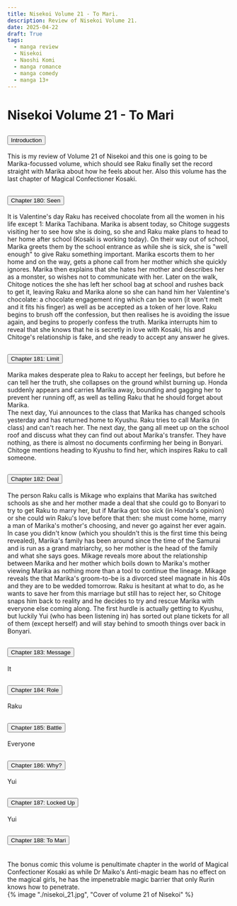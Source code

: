 ```yaml
---
title: Nisekoi Volume 21 - To Mari.
description: Review of Nisekoi Volume 21.
date: 2025-04-22
draft: True
tags:
  - manga review
  - Nisekoi
  - Naoshi Komi
  - manga romance
  - manga comedy
  - manga 13+
---
```


<div class="container fluid">
  <h1 class="col align-self-center">Nisekoi Volume 21 - To Mari</h1>
  <div class="row justify-content-center">
    <div class="col-8">  
        <div class="accordion" id="accordionObject">
            <div class="accordion-item">
            <h2 class="accordion-header" id="headingOne">
                <button class="accordion-button" 
                    type="button" 
                    data-bs-toggle="collapse" 
                    data-bs-target="#collapseOne" 
                    aria-expanded="true" 
                    aria-controls="collapseOne">
                    Introduction
                </button>
            </h2>
                <div id="collapseOne" 
                    class="accordion-collapse collapse show" 
                    aria-labelledby="headingOne"
                    data-bs-parent="#accordionObject">
                    <div class="accordion-body">
                    This is my review of Volume 21 of Nisekoi and this one is going to be Marika-focussed volume, which should see Raku finally set the record straight with Marika about how he feels about her. Also this volume has the last chapter of Magical Confectioner Kosaki.
                    </div>
                </div>
            </div>
            <div class="accordion-item">
            <h2 class="accordion-header" id="headingTwo">
                <button class="accordion-button collapsed" 
                type="button" 
                data-bs-toggle="collapse" 
                data-bs-target="#collapseTwo" 
                aria-expanded="false" 
                aria-controls="collapseTwo">
                Chapter 180: Seen
                </button>
                </h2>
                <div id="collapseTwo" 
                    class="accordion-collapse collapse" 
                    aria-labelledby="headingTwo"
                    data-bs-parent="#accordionObject">
                    <div class="accordion-body">
                    It is Valentine's day Raku has received chocolate from all the women in his life except 1: Marika Tachibana. Marika is absent today, so Chitoge suggests visiting her to see how she is doing, so she and Raku make plans to head to her home after school (Kosaki is working today). On their way out of school, Marika greets them by the school entrance as while she is sick, she is "well enough" to give Raku something important. Marika escorts them to her home and on the way, gets a phone call from her mother which she quickly ignores. Marika then explains that she hates her mother and describes her as a monster, so wishes not to communicate with her. Later on the walk, Chitoge notices the she has left her school bag at school and rushes back to get it, leaving Raku and Marika alone so she can hand him her Valentine's chocolate: a chocolate engagement ring which can be worn (it won't melt and it fits his finger) as well as be accepted as a token of her love. Raku begins to brush off the confession, but then realises he is avoiding the issue again, and begins to properly confess the truth. Marika interrupts him to reveal that she knows that he is secretly in love with Kosaki, his and Chitoge's relationship is fake, and she ready to accept any answer he gives.
                    </div>
                </div>
            </div>
            <div class="accordion-item">
            <h2 class="accordion-header" id="headingThree">
                <button class="accordion-button collapsed" 
                type="button" 
                data-bs-toggle="collapse" 
                data-bs-target="#collapseThree" 
                aria-expanded="false" 
                aria-controls="collapseThree">
                Chapter 181: Limit
                </button>
                </h2>
                <div id="collapseThree" 
                    class="accordion-collapse collapse" 
                    aria-labelledby="headingThree"
                    data-bs-parent="#accordionObject">
                    <div class="accordion-body">
                    Marika makes desperate plea to Raku to accept her feelings, but before he can tell her the truth, she collapses on the ground whilst burning up. Honda suddenly appears and carries Marika away, bounding and gagging her to prevent her running off, as well as telling Raku that he should forget about Marika. <br/>
                    The next day, Yui announces to the class that Marika has changed schools yesterday and has returned home to Kyushu. Raku tries to call Marika (in class) and can't reach her. The next day, the gang all meet up on the school roof and discuss what they can find out about Marika's transfer. They have nothing, as there is almost no documents confirming her being in Bonyari. Chitoge mentions heading to Kyushu to find her, which inspires Raku to call someone.
                    </div>
                </div>
            </div>
            <div class="accordion-item">
            <h2 class="accordion-header" id="headingFour">
                <button class="accordion-button collapsed" 
                type="button" 
                data-bs-toggle="collapse" 
                data-bs-target="#collapseFour" 
                aria-expanded="false" 
                aria-controls="collapseFour">
                Chapter 182: Deal
                </button>
                </h2>
                <div id="collapseFour" 
                    class="accordion-collapse collapse" 
                    aria-labelledby="headingFour"
                    data-bs-parent="#accordionObject">
                    <div class="accordion-body">
                    The person Raku calls is Mikage who explains that Marika has switched schools as she and her mother made a deal that she could go to Bonyari to try to get Raku to marry her, but if Marika got too sick (in Honda's opinion) or she could win Raku's love before that then: she must come home, marry a man of Marika's mother's choosing, and never go against her ever again. In case you didn't know (which you shouldn't this is the first time this being revealed), Marika's family has been around since the time of the Samurai and is run as a grand matriarchy, so her mother is the head of the family and what she says goes. Mikage reveals more about the relationship between Marika and her mother which boils down to Marika's mother viewing Marika as nothing more than a tool to continue the lineage. Mikage reveals the that Marika's groom-to-be is a divorced steel magnate in his 40s and they are to be wedded tomorrow. Raku is hesitant at what to do, as he wants to save her from this marriage but still has to reject her, so Chitoge snaps him back to reality and he decides to try and rescue Marika with everyone else coming along. The first hurdle is actually getting to Kyushu, but luckily Yui (who has been listening in) has sorted out plane tickets for all of them (except herself) and will stay behind to smooth things over back in Bonyari.
                    </div>
                </div>
            </div>
            <div class="accordion-item">
            <h2 class="accordion-header" id="headingFive">
                <button class="accordion-button collapsed" 
                type="button" 
                data-bs-toggle="collapse" 
                data-bs-target="#collapseFive" 
                aria-expanded="false" 
                aria-controls="collapseFive">
                Chapter 183: Message
                </button>
                </h2>
                <div id="collapseFive" 
                    class="accordion-collapse collapse" 
                    aria-labelledby="headingFive"
                    data-bs-parent="#accordionObject">
                    <div class="accordion-body">
                    It 
                    </div>
                </div>
            </div>
            <div class="accordion-item">
            <h2 class="accordion-header" id="headingSix">
                <button class="accordion-button collapsed" 
                type="button" 
                data-bs-toggle="collapse" 
                data-bs-target="#collapseSix" 
                aria-expanded="false" 
                aria-controls="collapseSix">
                Chapter 184: Role
                </button>
                </h2>
                <div id="collapseSix" 
                    class="accordion-collapse collapse" 
                    aria-labelledby="headingSix"
                    data-bs-parent="#accordionObject">
                    <div class="accordion-body">
                    Raku 
                    </div>
                </div>
            </div>
            <div class="accordion-item">
            <h2 class="accordion-header" id="headingSeven">
                <button class="accordion-button collapsed" 
                type="button" 
                data-bs-toggle="collapse" 
                data-bs-target="#collapseSeven" 
                aria-expanded="false" 
                aria-controls="collapseSeven">
                Chapter 185: Battle
                </button>
                </h2>
                <div id="collapseSeven" 
                    class="accordion-collapse collapse" 
                    aria-labelledby="headingSeven"
                    data-bs-parent="#accordionObject">
                    <div class="accordion-body">
                    Everyone
                    </div>
                </div>
            </div>
            <div class="accordion-item">
            <h2 class="accordion-header" id="headingEight">
                <button class="accordion-button collapsed" 
                type="button" 
                data-bs-toggle="collapse" 
                data-bs-target="#collapseEight" 
                aria-expanded="false" 
                aria-controls="collapseEight">
                Chapter 186: Why?
                </button>
                </h2>
                <div id="collapseEight" 
                    class="accordion-collapse collapse" 
                    aria-labelledby="headingEight"
                    data-bs-parent="#accordionObject">
                    <div class="accordion-body">
                    Yui 
                    </div>
                </div>
            </div>
            <div class="accordion-item">
            <h2 class="accordion-header" id="headingNine">
                <button class="accordion-button collapsed" 
                type="button" 
                data-bs-toggle="collapse" 
                data-bs-target="#collapseNine" 
                aria-expanded="false" 
                aria-controls="collapseNine">
                Chapter 187: Locked Up
                </button>
                </h2>
                <div id="collapseNine" 
                    class="accordion-collapse collapse" 
                    aria-labelledby="headingNine"
                    data-bs-parent="#accordionObject">
                    <div class="accordion-body">
                    Yui 
                    </div>
                </div>
            </div>
            <div class="accordion-item">
            <h2 class="accordion-header" id="headingTen">
                <button class="accordion-button collapsed" 
                type="button" 
                data-bs-toggle="collapse" 
                data-bs-target="#collapseTen" 
                aria-expanded="false" 
                aria-controls="collapseTen">
                Chapter 188: To Mari
                </button>
            </h2>
                <div id="collapseTen" 
                    class="accordion-collapse collapse" 
                    aria-labelledby="headingTen"
                    data-bs-parent="#accordionObject">
                    <div class="accordion-body">
                    <br/>
                    The bonus comic this volume is penultimate chapter in the world of Magical Confectioner Kosaki as while Dr Maiko's Anti-magic beam has no effect on the magical girls, he has the impenetrable magic barrier that only Rurin knows how to penetrate.
                    </div>
                </div>
            </div>
        </div>
    </div>
        {% image "./nisekoi_21.jpg", "Cover of volume 21 of Nisekoi" %}
    </div>
  </div>
</div>